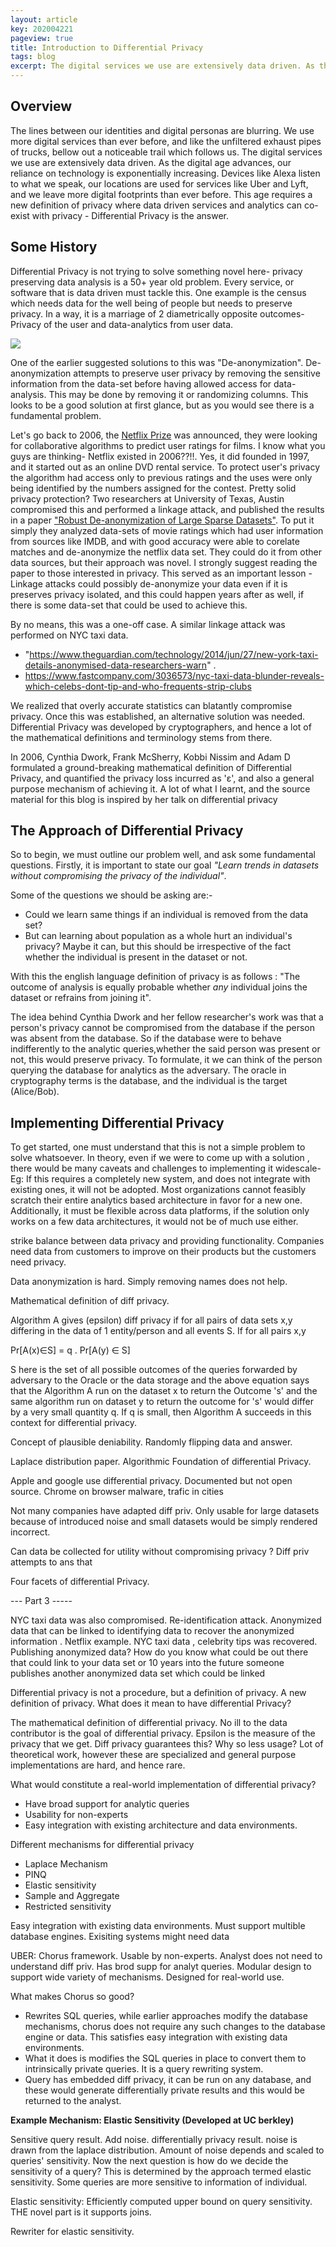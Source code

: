 ```yaml
---
layout: article
key: 202004221
pageview: true
title: Introduction to Differential Privacy
tags: blog
excerpt: The digital services we use are extensively data driven. As the digital age advances, our reliance on technology is exponentially increasing. Devices like Alexa listen to what we speak, our locations are used for services like Uber and lyft, and we leave more digital footprints than ever before. This age requires a new definition of privacy where data driven services and analytics can co-exist with privacy - Differential Privacy is the answer.
---
```


## Overview

The lines between our identities and digital personas are blurring. We use more digital services than ever before, and  like the unfiltered exhaust pipes of trucks, bellow out a noticeable trail which follows us. The digital services we use are extensively data driven. As the digital age advances, our reliance on technology is exponentially increasing. Devices like Alexa listen to what we speak, our locations are used for services like Uber and Lyft, and we leave more digital footprints than ever before. This age requires a new definition of privacy where data driven services and analytics can co-exist with privacy - Differential Privacy is the answer. 

## Some History

Differential Privacy is not trying to solve something novel here- privacy preserving data analysis is a 50+ year old problem. Every service, or software that is data driven must tackle this. One example is the census which needs data for the well being of people but needs to preserve privacy. In a way, it is a marriage of 2 diametrically opposite outcomes- Privacy of the user and data-analytics from user data.

<img src="{{ site.url }}/public/img/diffprivacy/privacy1.jpg"/>

One of the earlier suggested solutions to this was "De-anonymization". De-anonymization attempts to preserve user privacy by removing the sensitive information from the data-set before having allowed access for data-analysis. This may be done by removing it or randomizing columns. This looks to be a good solution at first glance, but as you would see there is a fundamental problem.

Let's go back to 2006, the [Netflix Prize](https://en.wikipedia.org/wiki/Netflix_Prize) was announced, they were looking for collaborative algorithms to predict user ratings for films. I know what you guys are thinking- Netflix existed in 2006??!!. Yes, it did founded in 1997, and it started out as an online DVD rental service.  To protect user's privacy the algorithm had access only to previous ratings and the uses were only being identified by the numbers assigned for the contest. Pretty solid privacy protection?  Two researchers at University of Texas, Austin compromised this and performed a linkage attack, and published the results in a paper ["Robust De-anonymization of Large Sparse Datasets"](https://www.cs.cornell.edu/~shmat/shmat_oak08netflix.pdf). To put it simply they analyzed data-sets of movie ratings which had user information from sources like IMDB, and with good accuracy were able to corelate matches and de-anonymize the netflix data set. They could do it from other data sources, but their approach was novel. I strongly suggest reading the paper to those interested in privacy.  This served as an important lesson - Linkage attacks could possibly de-anonymize your data even if it is preserves privacy isolated, and this could happen years after as well, if there is some data-set that could be used to achieve this. 

By no means, this was a one-off case. A similar linkage attack was performed on NYC taxi data.

- "https://www.theguardian.com/technology/2014/jun/27/new-york-taxi-details-anonymised-data-researchers-warn" . 
- https://www.fastcompany.com/3036573/nyc-taxi-data-blunder-reveals-which-celebs-dont-tip-and-who-frequents-strip-clubs

We realized that overly accurate statistics can blatantly compromise privacy. Once this was established, an alternative solution was needed.   Differential Privacy was developed by cryptographers, and hence a lot of the mathematical definitions and terminology stems from there.

In 2006, Cynthia Dwork, Frank McSherry, Kobbi Nissim and Adam D formulated a ground-breaking mathematical definition of Differential Privacy, and quantified the privacy loss incurred as 'ε', and also a general purpose mechanism of achieving it. A lot of what I learnt, and the source material for this blog is inspired by her talk on differential privacy 



## The Approach of Differential Privacy

 So to begin, we must outline our problem well, and ask some fundamental questions. Firstly, it is important to state our goal *"Learn trends in datasets without compromising the privacy of the individual"*.

Some of the questions we should be asking are:-

- Could we learn same things if an individual is removed from the data set? 
- But can learning about population as a whole hurt an individual's privacy?  Maybe it can, but this should be irrespective of the fact whether the individual is present in the dataset or not. 


With this the english language definition of privacy is as follows : "The outcome of analysis is equally probable whether *any* individual joins the dataset or refrains from joining it". 

The idea behind Cynthia Dwork and her fellow researcher's work was that a person's privacy cannot be compromised from the database if the person was absent from the database. So if the database were to behave indifferently to the analytic queries,whether the said person was present or not, this would preserve privacy. To formulate, it we can think of the person querying the database for analytics as the adversary. The oracle in cryptography terms is the database, and the individual is the target (Alice/Bob).







## Implementing Differential Privacy

To get started, one must understand that this is not a simple problem to solve whatsoever. In theory, even if we were to come up with a solution , there would be many caveats and challenges to implementing it widescale- Eg: If this requires a completely new system, and does not integrate with existing ones, it will not be adopted. Most organizations cannot feasibly scratch their entire analytics based architecture in favor for a new one. Additionally, it must be flexible across data platforms, if the solution only works on a few data architectures, it would not be of much use either.

strike balance between data privacy and providing functionality.  Companies need data from customers to improve on their products but the customers need privacy.

Data anonymization is hard. Simply removing names does not help. 





Mathematical definition of diff privacy.

Algorithm A gives (epsilon) diff privacy if for all pairs of data sets x,y differing in the data of 1 entity/person and all events S.  If for all pairs x,y

Pr[A(x)∈S] = q . Pr[A(y) ∈ S]

S here is the set of all possible outcomes of the queries forwarded by adversary to the Oracle or the data storage and the above equation says that the Algorithm A run on the dataset x to return the Outcome 's' and the same algorithm run on dataset y to return the outcome for 's' would differ by a very small quantity q. If q is small, then Algorithm A succeeds in this context for differential privacy.



Concept of plausible deniability. Randomly flipping data and answer. 

Laplace distribution paper. Algorithmic Foundation of differential Privacy.

Apple and google use differential privacy. Documented but not open source. Chrome on browser malware, trafic in cities 

Not many companies have adapted diff priv. Only usable for large datasets because of  introduced noise and small datasets would be simply rendered incorrect.

Can data be collected for utility without compromising privacy ? Diff priv attempts to ans that



Four facets of differential Privacy.



--- Part 3 -----



NYC taxi data was also compromised. Re-identification attack. Anonymized data that can be linked to identifying data to recover the anonymized information . Netflix example. NYC taxi data , celebrity tips was recovered. Publishing anonymized data? How do you know what could be out there that could link to your data set or 10 years into the future someone publishes another anonymized data set which could be linked 

Differential privacy is not a procedure, but a definition of privacy. A new definition of privacy. What does it mean to have differential Privacy?

<Insert diagram here>

The mathematical definition of differential privacy. No ill to the data contributor is the goal of differential privacy. Epsilon is the measure of the privacy that we get. Diff privacy guarantees this? Why so less usage? Lot of theoretical work, however these are specialized and general purpose implementations are hard, and hence rare.

What would constitute a real-world implementation of differential privacy?

- Have broad support for analytic queries
- Usability for non-experts
- Easy integration with existing architecture and data environments.



Different mechanisms for differential privacy

- Laplace Mechanism
- PINQ
- Elastic sensitivity
- Sample and Aggregate
- Restricted sensitivity

Easy integration with existing data environments. Must support multible database engines. Exisiting systems might need data 





UBER: Chorus framework. Usable by non-experts. Analyst does not need to understand diff priv. Has brod supp for analyt queries. Modular design to support wide variety of mechanisms. 
Designed for real-world use.



What makes Chorus so good?

- Rewrites SQL queries, while earlier approaches modify the database mechanisms, chorus does not require any such changes to the database engine or data. This satisfies easy integration with existing data environments.
- What it does is modifies the SQL queries in place to convert them to intrinsically private queries. It is a query rewriting system.
- Query has embedded diff privacy, it can be run on any database, and these would generate differentially private results and this would be returned to the analyst.

**Example Mechanism: Elastic Sensitivity (Developed at UC berkley)**

Sensitive query result. Add noise. differentially privacy result. noise is drawn from the laplace distribution. Amount of noise depends and scaled to queries' sensitivity. Now the next question is how do we decide the sensitivity of a query? This is determined by the approach termed elastic sensitivity. Some queries are more sensitive to information of individual.

Elastic sensitivity: Efficiently computed upper bound on query sensitivity. THE novel part is it supports joins.



Rewriter for elastic sensitivity. 



